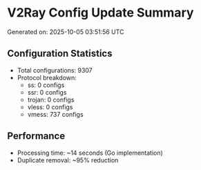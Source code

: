 # V2Ray Config Update Summary
Generated on: 2025-10-05 03:51:56 UTC

## Configuration Statistics
- Total configurations: 9307
- Protocol breakdown:
  - ss: 0 configs
  - ssr: 0 configs
  - trojan: 0 configs
  - vless: 0 configs
  - vmess: 737 configs

## Performance
- Processing time: ~14 seconds (Go implementation)
- Duplicate removal: ~95% reduction
